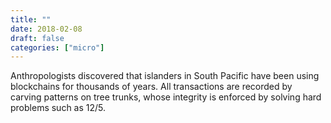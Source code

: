 ```yaml
---
title: ""
date: 2018-02-08
draft: false
categories: ["micro"]
---
```

Anthropologists discovered that islanders in South Pacific have been using blockchains for thousands of years. All transactions are recorded by carving patterns on tree trunks, whose integrity is enforced by solving hard problems such as 12/5. 
